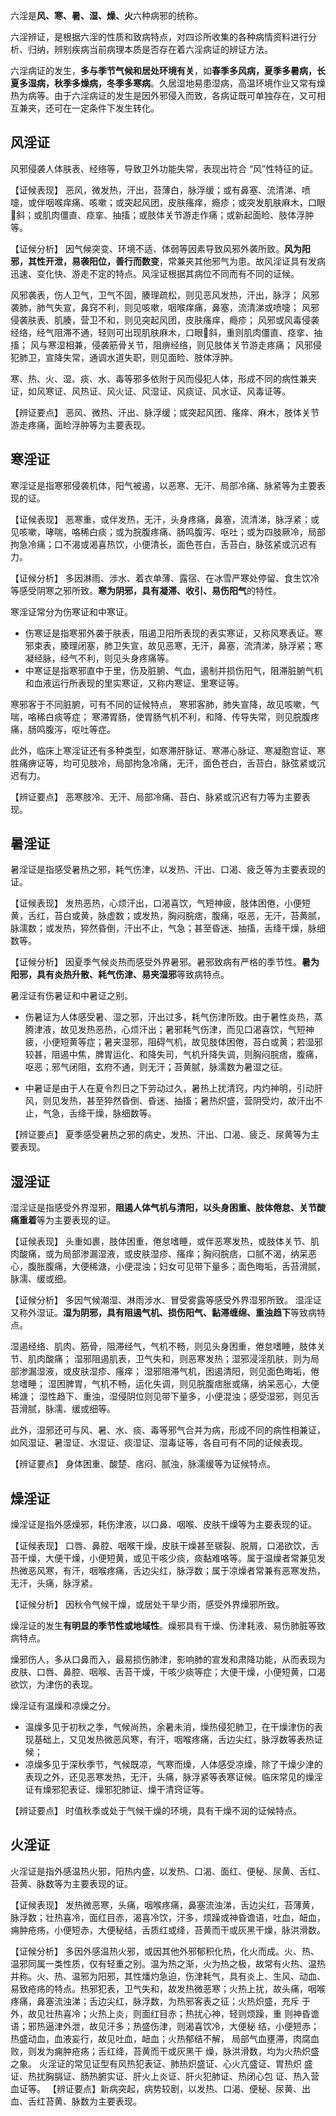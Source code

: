 六淫是**风、寒、暑、湿、燥、火**六种病邪的统称。

六淫辨证，是根据六淫的性质和致病特点，对四诊所收集的各种病情资料进行分析、归纳，辨别疾病当前病理本质是否存在着六淫病证的辨证方法。

六淫病证的发生，**多与季节气候和居处环境有关**，如**春季多风病，夏季多暑病，长夏多湿病，秋季多燥病，冬季多寒病**。久居湿地易患湿病，高温环境作业又常有燥热为病等。由于六淫病证的发生是因外邪侵入而致，各病证既可单独存在，又可相互兼夹，还可在一定条件下发生转化。

## 风淫证

风邪侵袭人体肤表、经络等，导致卫外功能失常，表现出符合 “风”性特征的证。

【证候表现】
恶风，微发热，汗出，苔薄白，脉浮缓；或有鼻塞、流清涕、喷嚏，或伴咽喉痒痛、咳嗽；或突起风团，皮肤瘙痒，瘾疹；或突发肌肤麻木，口眼斜；或肌肉僵直、痉挛、抽搐；或肢体关节游走作痛；或新起面睑、肢体浮肿等。

【证候分析】
因气候突变、环境不适、体弱等因素导致风邪外袭所致。**风为阳邪，其性开泄，易袭阳位，善行而数变**，常兼夹其他邪气为患。故风淫证具有发病迅速、变化快、游走不定的特点。风淫证根据其病位不同而有不同的证候。

风邪袭表，伤人卫气，卫气不固，腠理疏松，则见恶风发热，汗出，脉浮；
风邪袭肺，肺气失宣，鼻窍不利，则见咳嗽，咽喉痒痛，鼻塞，流清涕或喷嚏；
风邪侵袭肤表、肌腠，营卫不和，则见突起风团，皮肤瘙痒，瘾疹；
风邪或风毒侵袭经络，经气阻滞不通，轻则可出现肌肤麻木，口眼斜，重则肌肉僵直、痉挛、抽搐；
风与寒湿相兼，侵袭筋骨关节，阻痹经络，则见肢体关节游走疼痛；
风邪侵犯肺卫，宣降失常，通调水道失职，则见面睑、肢体浮肿。

寒、热、火、湿、痰、水、毒等邪多依附于风而侵犯人体，形成不同的病性兼夹证，如风寒证、风热证、风火证、风湿证、风痰证、风水证、风毒证等。

【辨证要点】
恶风、微热、汗出、脉浮缓；或突起风团、瘙痒、麻木，肢体关节游走疼痛，面睑浮肿等为主要表现。


























## 寒淫证
寒淫证是指寒邪侵袭机体，阳气被遏，以恶寒、无汗、局部冷痛、脉紧等为主要表现的证。

【证候表现】
恶寒重，或伴发热，无汗，头身疼痛，鼻塞，流清涕，脉浮紧；或见咳嗽，哮喘，咯稀白痰；或为脘腹疼痛、肠鸣腹泻、呕吐；或为四肢厥冷，局部拘急冷痛；口不渴或渴喜热饮，小便清长，面色苍白，舌苔白，脉弦紧或沉迟有力。

【证候分析】
多因淋雨、涉水、着衣单薄、露宿、在冰雪严寒处停留、食生饮冷等感受阴寒之邪所致。**寒为阴邪，具有凝滞、收引、易伤阳气**的特性。

寒淫证常分为伤寒证和中寒证。

- 伤寒证是指寒邪外袭于肤表，阻遏卫阳所表现的表实寒证，又称风寒表证。寒邪束表，腠理闭塞，肺卫失宣，故见恶寒，无汗，鼻塞，流清涕，脉浮紧；寒凝经脉，经气不利，则见头身疼痛等。
- 中寒证是指寒邪直中于里，伤及脏腑、气血，遏制并损伤阳气，阻滞脏腑气机和血液运行所表现的里实寒证，又称内寒证、里寒证等。

寒邪客于不同脏腑，可有不同的证候特点，
寒邪客肺，肺失宣降，故见咳嗽，气喘，咯稀白痰等症；
寒滞胃肠，使胃肠气机不利，和降、传导失常，则见脘腹疼痛，肠鸣腹泻，呕吐等症。

此外，临床上寒淫证还有多种类型，如寒滞肝脉证、寒滞心脉证、寒凝胞宫证、寒胜痛痹证等，均可见肢冷，局部拘急冷痛，无汗，面色苍白，舌苔白，脉弦紧或沉迟有力。

【辨证要点】
恶寒肢冷、无汗、局部冷痛、苔白、脉紧或沉迟有力等为主要表现。
## 暑淫证
暑淫证是指感受暑热之邪，耗气伤津，以发热、汗出、口渴、疲乏等为主要表现的证。

【证候表现】
发热恶热，心烦汗出，口渴喜饮，气短神疲，肢体困倦，小便短黄，舌红，苔白或黄，脉虚数；或发热，胸闷脘痞，腹痛，呕恶，无汗，苔黄腻，脉濡数；或发热，猝然昏倒，汗出不止，气急；甚至昏迷、抽搐，舌绛干燥，脉细数等。

【证候分析】
因夏季气候炎热而感受外界暑邪。暑邪致病有严格的季节性。**暑为阳邪，具有炎热升散、耗气伤津、易夹湿邪**等致病特点。

暑淫证有伤暑证和中暑证之别。
- 伤暑证为人体感受暑、湿之邪，汗出过多，耗气伤津所致。由于暑性炎热，蒸腾津液，故见发热恶热，心烦汗出；暑邪耗气伤津，而见口渴喜饮，气短神疲，小便短黄等症；暑夹湿邪，阻碍气机，故见肢体困倦，苔白或黄；若湿邪较甚，阻遏中焦，脾胃运化、和降失司，气机升降失调，则胸闷脘痞，腹痛，呕恶；邪气闭阻，玄府不通，则无汗；苔黄腻，脉濡数为暑湿之征。

- 中暑证是由于人在夏令烈日之下劳动过久，暑热上扰清窍，内灼神明，引动肝风，则见发热，甚至猝然昏倒、昏迷、抽搐；暑热炽盛，营阴受灼，故汗出不止，气急，舌绛干燥，脉细数等。

【辨证要点】
夏季感受暑热之邪的病史，发热、汗出、口渴、疲乏、尿黄等为主要表现。

## 湿淫证

湿淫证是指感受外界湿邪，**阻遏人体气机与清阳，以头身困重、肢体倦怠、关节酸痛重着**等为主要表现的证。

【证候表现】
头重如裹，肢体困重，倦怠嗜睡，或伴恶寒发热，或肢体关节、肌肉酸痛，或为局部渗漏湿液，或皮肤湿疹、瘙痒；胸闷脘痞，口腻不渴，纳呆恶心，腹胀腹痛，大便稀溏，小便混浊；妇女可见带下量多；面色晦垢，舌苔滑腻，脉濡、缓或细。

【证候分析】
多因气候潮湿、淋雨涉水、冒受雾露等感受外界湿邪所致。
湿淫证又称外湿证。**湿为阴邪，具有阻遏气机、损伤阳气、黏滞缠绵、重浊趋下**等致病特点。

湿遏经络、肌肉、筋骨，阻滞经气，气机不畅，则见头身困重，倦怠嗜睡，肢体关节、肌肉酸痛；
湿邪阻遏肌表，卫气失和，则恶寒发热；湿邪浸淫肌肤，则为局部渗漏湿液，或皮肤湿疹、瘙痒；
湿邪阻滞气机，困遏清阳，则见面色晦垢，倦怠嗜睡；
湿困脾胃，气机不畅，运化失调，则见脘腹痞胀或痛，纳呆恶心，大便稀溏；
湿性趋下、重浊，湿侵阴位则见带下量多，小便混浊；感受湿邪，则见舌苔滑腻，脉濡、缓或细等。

此外，湿邪还可与风、暑、水、痰、毒等邪气合并为病，形成不同的病性相兼证，如风湿证、暑湿证、水湿证、痰湿证、湿毒证等，各自可有不同的证候表现。

【辨证要点】
身体困重、酸楚、痞闷、腻浊，脉濡缓等为证候特点。


## 燥淫证
燥淫证是指外感燥邪，耗伤津液，以口鼻、咽喉、皮肤干燥等为主要表现的证。

【证候表现】
口唇、鼻腔、咽喉干燥，皮肤干燥甚至皲裂、脱屑，口渴欲饮，舌苔干燥，大便干燥，小便短黄，或见干咳少痰，痰黏难咯等。属于温燥者常兼见发热微恶风寒，有汗，咽喉疼痛，舌边尖红，脉浮数；属于凉燥者常兼有恶寒发热，无汗，头痛，脉浮紧。

【证候分析】
因秋令气候干燥，或居处干旱少雨，感受外界燥邪所致。

燥淫证的发生**有明显的季节性或地域性**。燥邪具有干燥、伤津耗液、易伤肺脏等致病特点。

燥邪伤人，多从口鼻而入，最易损伤肺津，影响肺的宣发和肃降功能，从而表现为皮肤、口唇、鼻腔、咽喉、舌苔干燥，干咳少痰等症；大便干燥，小便短黄，口渴欲饮，为津伤的表现。

燥淫证有温燥和凉燥之分。
- 温燥多见于初秋之季，气候尚热，余暑未消，燥热侵犯肺卫，在干燥津伤的表现基础上，又见发热微恶风寒，有汗，咽喉疼痛，舌边尖红，脉浮数等表热证候；
- 凉燥多见于深秋季节，气候既凉，气寒而燥，人体感受凉燥，除了干燥少津的表现之外，还见恶寒发热，无汗，头痛，脉浮紧等表寒证候。临床常见的燥淫证有燥邪犯表证、燥邪犯肺证、燥干清窍证等。

【辨证要点】
时值秋季或处于气候干燥的环境，具有干燥不润的证候特点。





































## 火淫证
火淫证是指外感温热火邪，阳热内盛，以发热、口渴、面红、便秘、尿黄、舌红、苔黄、脉数等为主要表现的证。

【证候表现】
发热微恶寒，头痛，咽喉疼痛，鼻塞流浊涕，舌边尖红，苔薄黄，脉浮数；壮热喜冷，面红目赤，渴喜冷饮，汗多，烦躁或神昏谵语，吐血，衄血，痈肿疮疡，小便短赤，大便秘结，舌质红或绛，苔黄而干或灰黑干燥，脉洪滑数。

【证候分析】
多因外感温热火邪，或因其他外邪郁积化热，化火而成。火、热、温邪同属一类性质，仅有轻重之别。温为热之渐，火为热之极，故常有火热、温热并称。火、热、温邪为阳邪，其性燔灼急迫，伤津耗气，具有炎上、生风、动血、易致疮疡的特点。热邪犯表，卫气失和，故发热微恶寒；火热上扰，故头痛，咽喉疼痛，鼻塞流浊涕；舌边尖红，脉浮数，为热邪客表之征；火热炽盛，充斥
于外，故见壮热喜冷；火热上炎，则面红目赤；热扰心神，轻则烦躁，重
则神昏谵语；邪热逼津外泄，故见汗多；热盛伤津，则渴喜饮冷，大便秘
结，小便短赤；热盛动血，血液妄行，故见吐血，衄血；火热郁结不解，
局部气血壅滞，肉腐血败，则发为痈肿疮疡；舌红绛，苔黄而干或灰黑干
燥，脉洪滑数，均为火热炽盛之象。
火淫证的常见证型有风热犯表证、肺热炽盛证、心火亢盛证、胃热炽
盛证、热扰胸膈证、肠热腑实证、肝火上炎证、肝火犯肺证、热闭心包
证、热入营血证等。
【辨证要点】新病突起，病势较剧，以发热、口渴、便秘、尿黄、出
血、舌红苔黄、脉数为主要表现。